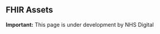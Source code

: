 ## FHIR Assets

  <div markdown="span" class="alert alert-warning" role="alert"><i class="fa fa-warning"></i><b> Important:</b> This page is under development by NHS Digital</div>
